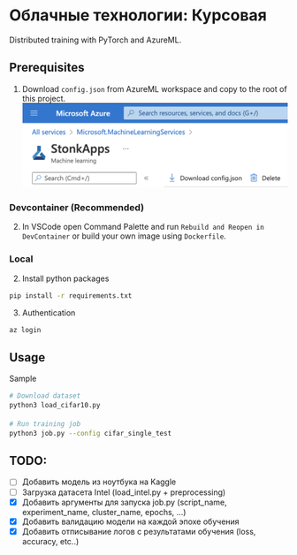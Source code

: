 # Облачные технологии: Курсовая
Distributed training with PyTorch and AzureML.

## Prerequisites

1. Download ```config.json``` from AzureML workspace and copy to the root of this project.
![](res/azure_config.png)

### Devcontainer (Recommended)
2. In VSCode open Command Palette and run ```Rebuild and Reopen in DevContainer``` or build your own image using ```Dockerfile```.

### Local
2. Install python packages
```bash
pip install -r requirements.txt
```

3. Authentication
```bash
az login
```

## Usage
Sample
```bash
# Download dataset
python3 load_cifar10.py

# Run training job
python3 job.py --config cifar_single_test
```

## TODO:
- [ ] Добавить модель из ноутбука на Kaggle
- [ ] Загрузка датасета Intel (load_intel.py + preprocessing)
- [x] Добавить аргументы для запуска job.py (script_name, experiment_name, cluster_name, epochs, ...)
- [x] Добавить валидацию модели на каждой эпохе обучения
- [x] Добавить отписывание логов с результатами обучения (loss, accuracy, etc..)
